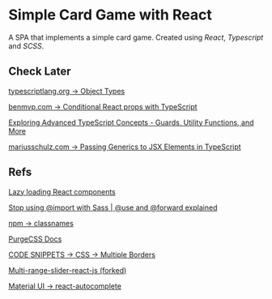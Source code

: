 # Simple Card Game with React

A SPA that implements a simple card game. Created using _React_, _Typescript_ and _SCSS_.

## Check Later

[typescriptlang.org → Object Types](https://www.typescriptlang.org/docs/handbook/2/objects.html)

[benmvp.com → Conditional React props with TypeScript](https://www.benmvp.com/blog/conditional-react-props-typescript/)

[Exploring Advanced TypeScript Concepts - Guards, Utility Functions, and More](https://www.youtube.com/watch?v=eJ6R1knfsoc)

[mariusschulz.com → Passing Generics to JSX Elements in TypeScript](https://mariusschulz.com/blog/passing-generics-to-jsx-elements-in-typescript)

## Refs

[Lazy loading React components](https://blog.logrocket.com/lazy-loading-components-in-react-16-6-6cea535c0b52/)

[Stop using @import with Sass | @use and @forward explained](https://youtu.be/CR-a8upNjJ0)

[npm → classnames](https://github.com/JedWatson/classnames)

[PurgeCSS Docs](https://purgecss.com/)

[CODE SNIPPETS → CSS → Multiple Borders](https://css-tricks.com/snippets/css/multiple-borders/)

[Multi-range-slider-react-js (forked)](https://codesandbox.io/s/ywcrm?file=/src/component/multiRangeSlider/multiRangeSlider.css)

[Material UI → react-autocomplete](https://mui.com/material-ui/react-autocomplete/)

<!-- # Getting Started with Create React App

This project was bootstrapped with [Create React App](https://github.com/facebook/create-react-app).

## Available Scripts

In the project directory, you can run:

### `npm start`

Runs the app in the development mode.\
Open [http://localhost:3000](http://localhost:3000) to view it in the browser.

The page will reload if you make edits.\
You will also see any lint errors in the console.

### `npm test`

Launches the test runner in the interactive watch mode.\
See the section about [running tests](https://facebook.github.io/create-react-app/docs/running-tests) for more information.

### `npm run build`

Builds the app for production to the `build` folder.\
It correctly bundles React in production mode and optimizes the build for the best performance.

The build is minified and the filenames include the hashes.\
Your app is ready to be deployed!

See the section about [deployment](https://facebook.github.io/create-react-app/docs/deployment) for more information.

### `npm run eject`

**Note: this is a one-way operation. Once you `eject`, you can’t go back!**

If you aren’t satisfied with the build tool and configuration choices, you can `eject` at any time. This command will remove the single build dependency from your project.

Instead, it will copy all the configuration files and the transitive dependencies (webpack, Babel, ESLint, etc) right into your project so you have full control over them. All of the commands except `eject` will still work, but they will point to the copied scripts so you can tweak them. At this point you’re on your own.

You don’t have to ever use `eject`. The curated feature set is suitable for small and middle deployments, and you shouldn’t feel obligated to use this feature. However we understand that this tool wouldn’t be useful if you couldn’t customize it when you are ready for it.

## Learn More

You can learn more in the [Create React App documentation](https://facebook.github.io/create-react-app/docs/getting-started).

To learn React, check out the [React documentation](https://reactjs.org/). -->

